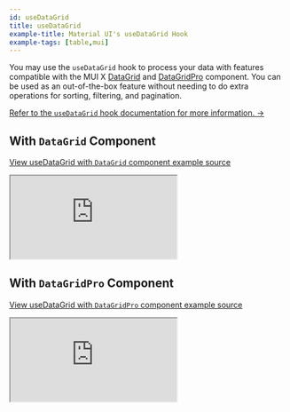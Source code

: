 ```yaml
---
id: useDataGrid
title: useDataGrid
example-title: Material UI's useDataGrid Hook
example-tags: [table,mui]
---
```


You may use the `useDataGrid` hook to process your data with features compatible with the MUI X [DataGrid](https://mui.com/x/react-data-grid/) and [DataGridPro](https://mui.com/x/react-data-grid/) component. You can be used as an out-of-the-box feature without needing to do extra operations for sorting, filtering, and pagination.

[Refer to the `useDataGrid` hook documentation for more information. →](/docs/api-reference/mui/hooks/useDataGrid)


## With `DataGrid` Component

[View useDataGrid with `DataGrid` component example source](https://github.com/refinedev/refine/tree/master/examples/table/mui/useDataGrid)

<iframe loading="lazy" src="https://stackblitz.com//github/pankod/refine/tree/master/examples/table/mui/useDataGrid?embed=1&view=preview&theme=dark&preset=node&ctl=1"
    style={{width: "100%", height:"80vh", border: "0px", borderRadius: "8px", overflow:"hidden"}}
    title="refine-use-data-grid-example"
></iframe>

## With `DataGridPro` Component

[View useDataGrid with `DataGridPro` component example source](https://github.com/refinedev/refine/tree/master/examples/table/mui/dataGridPro)

<iframe loading="lazy" src="https://stackblitz.com//github/pankod/refine/tree/master/examples/table/mui/dataGridPro?embed=1&view=preview&theme=dark&preset=node&ctl=1"
    style={{width: "100%", height:"80vh", border: "0px", borderRadius: "8px", overflow:"hidden"}}
    title="refine-use-data-grid-example"
></iframe>
